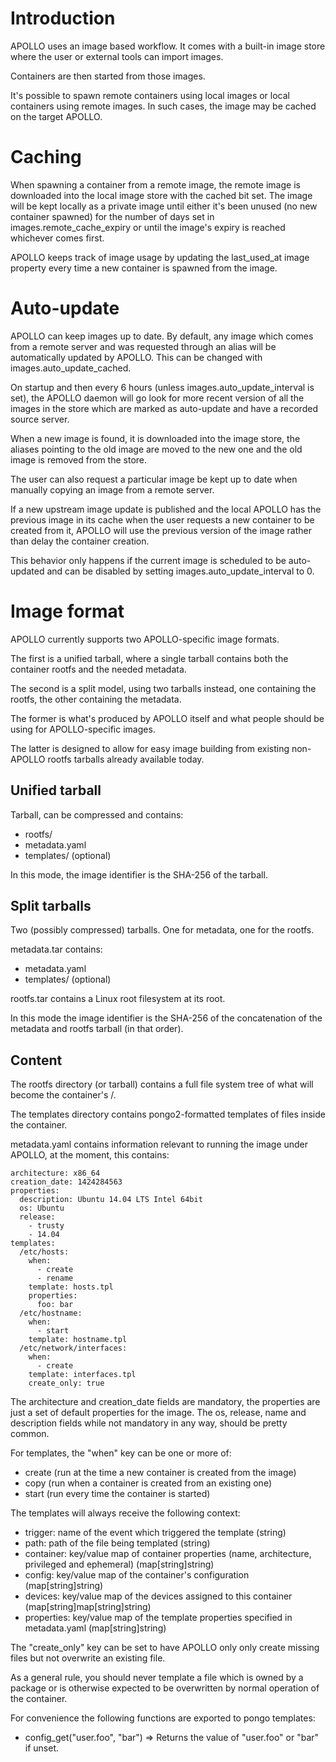 # Introduction
APOLLO uses an image based workflow. It comes with a built-in image store
where the user or external tools can import images.

Containers are then started from those images.

It's possible to spawn remote containers using local images or local
containers using remote images. In such cases, the image may be cached
on the target APOLLO.

# Caching
When spawning a container from a remote image, the remote image is
downloaded into the local image store with the cached bit set. The image
will be kept locally as a private image until either it's been unused
(no new container spawned) for the number of days set in
images.remote\_cache\_expiry or until the image's expiry is reached
whichever comes first.

APOLLO keeps track of image usage by updating the last\_used\_at image
property every time a new container is spawned from the image.

# Auto-update
APOLLO can keep images up to date. By default, any image which comes from a
remote server and was requested through an alias will be automatically
updated by APOLLO. This can be changed with images.auto\_update\_cached.

On startup and then every 6 hours (unless images.auto\_update\_interval
is set), the APOLLO daemon will go look for more recent version of all the
images in the store which are marked as auto-update and have a recorded
source server.

When a new image is found, it is downloaded into the image store, the
aliases pointing to the old image are moved to the new one and the old
image is removed from the store.

The user can also request a particular image be kept up to date when
manually copying an image from a remote server.


If a new upstream image update is published and the local APOLLO has the
previous image in its cache when the user requests a new container to be
created from it, APOLLO will use the previous version of the image rather
than delay the container creation.

This behavior only happens if the current image is scheduled to be
auto-updated and can be disabled by setting images.auto\_update\_interval to 0.

# Image format
APOLLO currently supports two APOLLO-specific image formats.

The first is a unified tarball, where a single tarball
contains both the container rootfs and the needed metadata.

The second is a split model, using two tarballs instead, one containing
the rootfs, the other containing the metadata.

The former is what's produced by APOLLO itself and what people should be
using for APOLLO-specific images.

The latter is designed to allow for easy image building from existing
non-APOLLO rootfs tarballs already available today.

## Unified tarball
Tarball, can be compressed and contains:
 - rootfs/
 - metadata.yaml
 - templates/ (optional)

In this mode, the image identifier is the SHA-256 of the tarball.

## Split tarballs
Two (possibly compressed) tarballs. One for metadata, one for the rootfs.

metadata.tar contains:
 - metadata.yaml
 - templates/ (optional)

rootfs.tar contains a Linux root filesystem at its root.

In this mode the image identifier is the SHA-256 of the concatenation of
the metadata and rootfs tarball (in that order).

## Content
The rootfs directory (or tarball) contains a full file system tree of what will become the container's /.

The templates directory contains pongo2-formatted templates of files inside the container.

metadata.yaml contains information relevant to running the image under
APOLLO, at the moment, this contains:

    architecture: x86_64
    creation_date: 1424284563
    properties:
      description: Ubuntu 14.04 LTS Intel 64bit
      os: Ubuntu
      release:
        - trusty
        - 14.04
    templates:
      /etc/hosts:
        when:
          - create
          - rename
        template: hosts.tpl
        properties:
          foo: bar
      /etc/hostname:
        when:
          - start
        template: hostname.tpl
      /etc/network/interfaces:
        when:
          - create
        template: interfaces.tpl
        create_only: true

The architecture and creation\_date fields are mandatory, the properties
are just a set of default properties for the image. The os, release,
name and description fields while not mandatory in any way, should be
pretty common.

For templates, the "when" key can be one or more of:
 - create (run at the time a new container is created from the image)
 - copy (run when a container is created from an existing one)
 - start (run every time the container is started)

The templates will always receive the following context:
 - trigger: name of the event which triggered the template (string)
 - path: path of the file being templated (string)
 - container: key/value map of container properties (name, architecture, privileged and ephemeral) (map[string]string)
 - config: key/value map of the container's configuration (map[string]string)
 - devices: key/value map of the devices assigned to this container (map[string]map[string]string)
 - properties: key/value map of the template properties specified in metadata.yaml (map[string]string)

The "create\_only" key can be set to have APOLLO only only create missing files but not overwrite an existing file.

As a general rule, you should never template a file which is owned by a
package or is otherwise expected to be overwritten by normal operation
of the container.

For convenience the following functions are exported to pongo templates:
 - config\_get("user.foo", "bar") => Returns the value of "user.foo" or "bar" if unset.
